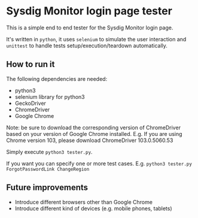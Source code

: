 # Sysdig Monitor login page tester
This is a simple end to end tester for the Sysdig Monitor login page.

It's written in `python`, it uses `selenium` to simulate the user interaction and `unittest` to handle tests setup/execution/teardown automatically.

## How to run it
The following dependencies are needed:
* python3
* selenium library for python3
* GeckoDriver
* ChromeDriver
* Google Chrome

Note: be sure to download the corresponding version of ChromeDriver based on your version of Google Chrome installed. E.g. If you are using Chrome version 103, please download ChromeDriver 103.0.5060.53

Simply execute `python3 tester.py`.

If you want you can specify one or more test cases. E.g. `python3 tester.py ForgotPasswordLink ChangeRegion`

## Future improvements
* Introduce different browsers other than Google Chrome
* Introduce different kind of devices (e.g. mobile phones, tablets)